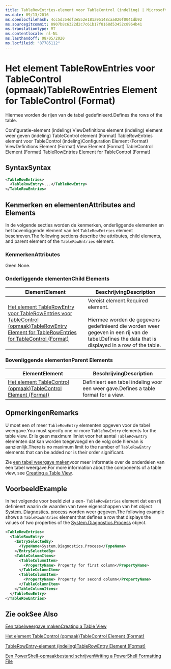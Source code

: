 ```yaml
---
title: TableRowEntries-element voor TableControl (indeling) | Microsoft Docs
ms.date: 09/13/2016
ms.openlocfilehash: 4cc5d354df3e552e181a95148caa020f0041db92
ms.sourcegitcommit: 0907b8c6322d2c7c61b17f8168d53452c8964b41
ms.translationtype: MT
ms.contentlocale: nl-NL
ms.lasthandoff: 08/05/2020
ms.locfileid: "87785112"
---
```

# <a name="tablerowentries-element-for-tablecontrol-format"></a><span data-ttu-id="9e849-102">Het element TableRowEntries voor TableControl (opmaak)</span><span class="sxs-lookup"><span data-stu-id="9e849-102">TableRowEntries Element for TableControl (Format)</span></span>

<span data-ttu-id="9e849-103">Hiermee worden de rijen van de tabel gedefinieerd.</span><span class="sxs-lookup"><span data-stu-id="9e849-103">Defines the rows of the table.</span></span>

<span data-ttu-id="9e849-104">Configuratie-element (indeling) ViewDefinitions element (indeling) element weer geven (indeling) TableControl element (Format) TableRowEntries element voor TableControl (indeling)</span><span class="sxs-lookup"><span data-stu-id="9e849-104">Configuration Element (Format) ViewDefinitions Element (Format) View Element (Format) TableControl Element (Format) TableRowEntries Element for TableControl (Format)</span></span>

## <a name="syntax"></a><span data-ttu-id="9e849-105">Syntax</span><span class="sxs-lookup"><span data-stu-id="9e849-105">Syntax</span></span>

```xml
<TableRowEntries>
  <TableRowEntry>...</TableRowEntry>
</TableRowEntries>
```

## <a name="attributes-and-elements"></a><span data-ttu-id="9e849-106">Kenmerken en elementen</span><span class="sxs-lookup"><span data-stu-id="9e849-106">Attributes and Elements</span></span>

<span data-ttu-id="9e849-107">In de volgende secties worden de kenmerken, onderliggende elementen en het bovenliggende element van het `TableRowEntries` element beschreven.</span><span class="sxs-lookup"><span data-stu-id="9e849-107">The following sections describe the attributes, child elements, and parent element of the `TableRowEntries` element.</span></span>

### <a name="attributes"></a><span data-ttu-id="9e849-108">Kenmerken</span><span class="sxs-lookup"><span data-stu-id="9e849-108">Attributes</span></span>

<span data-ttu-id="9e849-109">Geen.</span><span class="sxs-lookup"><span data-stu-id="9e849-109">None.</span></span>

### <a name="child-elements"></a><span data-ttu-id="9e849-110">Onderliggende elementen</span><span class="sxs-lookup"><span data-stu-id="9e849-110">Child Elements</span></span>

|<span data-ttu-id="9e849-111">Element</span><span class="sxs-lookup"><span data-stu-id="9e849-111">Element</span></span>|<span data-ttu-id="9e849-112">Beschrijving</span><span class="sxs-lookup"><span data-stu-id="9e849-112">Description</span></span>|
|-------------|-----------------|
|[<span data-ttu-id="9e849-113">Het element TableRowEntry voor TableRowEntries voor TableControl (opmaak)</span><span class="sxs-lookup"><span data-stu-id="9e849-113">TableRowEntry Element for TableRowEntries for TableControl (Format)</span></span>](./tablerowentry-element-for-tablerowentries-for-tablecontrol-format.md)|<span data-ttu-id="9e849-114">Vereist element.</span><span class="sxs-lookup"><span data-stu-id="9e849-114">Required element.</span></span><br /><br /> <span data-ttu-id="9e849-115">Hiermee worden de gegevens gedefinieerd die worden weer gegeven in een rij van de tabel.</span><span class="sxs-lookup"><span data-stu-id="9e849-115">Defines the data that is displayed in a row of the table.</span></span>|

### <a name="parent-elements"></a><span data-ttu-id="9e849-116">Bovenliggende elementen</span><span class="sxs-lookup"><span data-stu-id="9e849-116">Parent Elements</span></span>

|<span data-ttu-id="9e849-117">Element</span><span class="sxs-lookup"><span data-stu-id="9e849-117">Element</span></span>|<span data-ttu-id="9e849-118">Beschrijving</span><span class="sxs-lookup"><span data-stu-id="9e849-118">Description</span></span>|
|-------------|-----------------|
|[<span data-ttu-id="9e849-119">Het element TableControl (opmaak)</span><span class="sxs-lookup"><span data-stu-id="9e849-119">TableControl Element (Format)</span></span>](./tablecontrol-element-format.md)|<span data-ttu-id="9e849-120">Definieert een tabel indeling voor een weer gave.</span><span class="sxs-lookup"><span data-stu-id="9e849-120">Defines a table format for a view.</span></span>|

## <a name="remarks"></a><span data-ttu-id="9e849-121">Opmerkingen</span><span class="sxs-lookup"><span data-stu-id="9e849-121">Remarks</span></span>

<span data-ttu-id="9e849-122">U moet een of meer `TableRowEntry` elementen opgeven voor de tabel weergave.</span><span class="sxs-lookup"><span data-stu-id="9e849-122">You must specify one or more `TableRowEntry` elements for the table view.</span></span> <span data-ttu-id="9e849-123">Er is geen maximum limiet voor het aantal `TableRowEntry` elementen dat kan worden toegevoegd en de volg orde hiervan is aanzienlijk.</span><span class="sxs-lookup"><span data-stu-id="9e849-123">There is no maximum limit to the number of `TableRowEntry` elements that can be added nor is their order significant.</span></span>

<span data-ttu-id="9e849-124">Zie [een tabel weergave maken](./creating-a-table-view.md)voor meer informatie over de onderdelen van een tabel weergave.</span><span class="sxs-lookup"><span data-stu-id="9e849-124">For more information about the components of a table view, see [Creating a Table View](./creating-a-table-view.md).</span></span>

## <a name="example"></a><span data-ttu-id="9e849-125">Voorbeeld</span><span class="sxs-lookup"><span data-stu-id="9e849-125">Example</span></span>

<span data-ttu-id="9e849-126">In het volgende voor beeld ziet u een- `TableRowEntries` element dat een rij definieert waarin de waarden van twee eigenschappen van het object [System. Diagnostics. process](/dotnet/api/System.Diagnostics.Process) worden weer gegeven.</span><span class="sxs-lookup"><span data-stu-id="9e849-126">The following example shows a `TableRowEntries` element that defines a row that displays the values of two properties of the [System.Diagnostics.Process](/dotnet/api/System.Diagnostics.Process) object.</span></span>

```xml
<TableRowEntries>
  <TableRowEntry>
    <EntrySelectedBy>
      <TypeName>System.Diagnostics.Process</TypeName>
    </EntrySelectedBy>
    <TableColumnItems>
      <TableColumnItem>
        <PropertyName> Property for first column</PropertyName>
      </TableColumnItem>
      <TableColumnItem>
        <PropertyName> Property for second column</PropertyName>
      </TableColumnItem>
    </TableColumnItems>
  </TableRowEntry>
</TableRowEntries>

```

## <a name="see-also"></a><span data-ttu-id="9e849-127">Zie ook</span><span class="sxs-lookup"><span data-stu-id="9e849-127">See Also</span></span>

[<span data-ttu-id="9e849-128">Een tabelweergave maken</span><span class="sxs-lookup"><span data-stu-id="9e849-128">Creating a Table View</span></span>](./creating-a-table-view.md)

[<span data-ttu-id="9e849-129">Het element TableControl (opmaak)</span><span class="sxs-lookup"><span data-stu-id="9e849-129">TableControl Element (Format)</span></span>](./tablecontrol-element-format.md)

[<span data-ttu-id="9e849-130">TableRowEntry-element (indeling)</span><span class="sxs-lookup"><span data-stu-id="9e849-130">TableRowEntry Element (Format)</span></span>](./tablerowentry-element-for-tablerowentries-for-tablecontrol-format.md)

[<span data-ttu-id="9e849-131">Een PowerShell-opmaakbestand schrijven</span><span class="sxs-lookup"><span data-stu-id="9e849-131">Writing a PowerShell Formatting File</span></span>](./writing-a-powershell-formatting-file.md)
